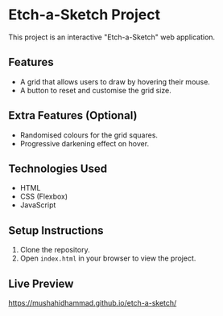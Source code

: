 # Etch-a-Sketch Project  

This project is an interactive "Etch-a-Sketch" web application.  

## Features  
- A grid that allows users to draw by hovering their mouse.  
- A button to reset and customise the grid size.  

## Extra Features (Optional)
- Randomised colours for the grid squares.  
- Progressive darkening effect on hover.  

## Technologies Used  
- HTML  
- CSS (Flexbox)  
- JavaScript  

## Setup Instructions  
1. Clone the repository.  
2. Open `index.html` in your browser to view the project.  

## Live Preview
https://mushahidhammad.github.io/etch-a-sketch/

